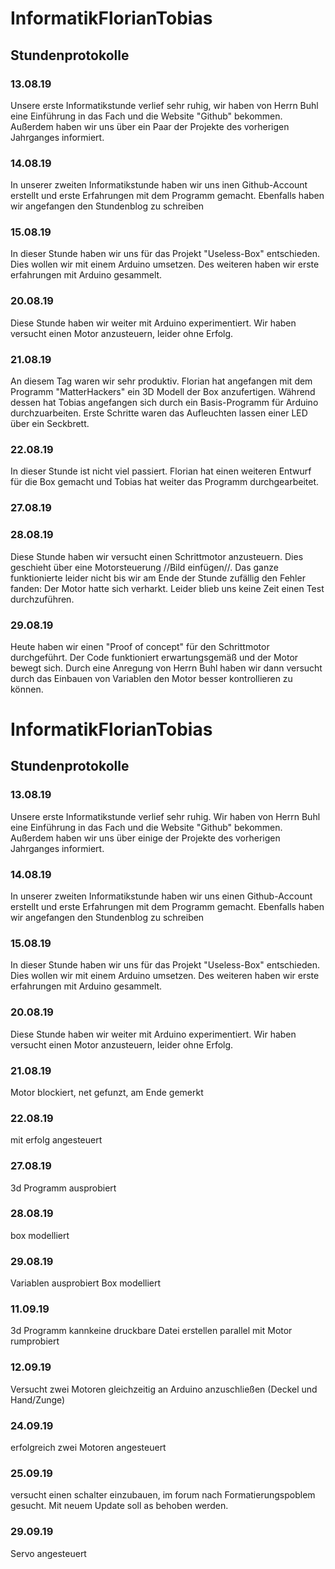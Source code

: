 # InformatikFlorianTobias

## Stundenprotokolle

### 13.08.19
Unsere erste Informatikstunde verlief sehr ruhig, wir haben von Herrn Buhl eine Einführung in das Fach und die Website "Github" bekommen. Außerdem haben wir uns über ein Paar der Projekte des vorherigen Jahrganges informiert.

### 14.08.19
In unserer zweiten Informatikstunde haben wir uns inen Github-Account erstellt und erste Erfahrungen mit dem Programm gemacht. Ebenfalls haben wir angefangen den Stundenblog zu schreiben

### 15.08.19
In dieser Stunde haben wir uns für das Projekt "Useless-Box" entschieden. Dies wollen wir mit einem Arduino umsetzen. Des weiteren haben wir erste erfahrungen mit Arduino gesammelt.

### 20.08.19
Diese Stunde haben wir weiter mit Arduino experimentiert. Wir haben versucht einen Motor anzusteuern, leider ohne Erfolg.

### 21.08.19
An diesem Tag waren wir sehr produktiv. Florian hat angefangen mit dem Programm "MatterHackers" ein 3D Modell der Box anzufertigen. Während dessen hat Tobias angefangen sich durch ein Basis-Programm für Arduino durchzuarbeiten. Erste Schritte waren das Aufleuchten lassen einer LED über ein Seckbrett.

### 22.08.19
In dieser Stunde ist nicht viel passiert. Florian hat einen weiteren Entwurf für die Box gemacht und Tobias hat weiter das Programm durchgearbeitet.

### 27.08.19


### 28.08.19
Diese Stunde haben wir versucht einen Schrittmotor anzusteuern. Dies geschieht über eine Motorsteuerung //Bild einfügen//. Das ganze funktionierte leider nicht bis wir am Ende der Stunde zufällig den Fehler fanden: Der Motor hatte sich verharkt. Leider blieb uns keine Zeit einen Test durchzuführen.

### 29.08.19
Heute haben wir einen "Proof of concept" für den Schrittmotor durchgeführt. Der Code funktioniert erwartungsgemäß und der Motor bewegt sich. Durch eine Anregung von Herrn Buhl haben wir dann versucht durch das Einbauen von Variablen den Motor besser kontrollieren zu können.






# InformatikFlorianTobias

## Stundenprotokolle

### 13.08.19
Unsere erste Informatikstunde verlief sehr ruhig. Wir haben von Herrn Buhl eine Einführung in das Fach und die Website "Github" bekommen. Außerdem haben wir uns über einige der Projekte des vorherigen Jahrganges informiert.

### 14.08.19
In unserer zweiten Informatikstunde haben wir uns einen Github-Account erstellt und erste Erfahrungen mit dem Programm gemacht. Ebenfalls haben wir angefangen den Stundenblog zu schreiben

### 15.08.19
In dieser Stunde haben wir uns für das Projekt "Useless-Box" entschieden. Dies wollen wir mit einem Arduino umsetzen. Des weiteren haben wir erste erfahrungen mit Arduino gesammelt.

### 20.08.19
Diese Stunde haben wir weiter mit Arduino experimentiert. Wir haben versucht einen Motor anzusteuern, leider ohne Erfolg.

### 21.08.19
Motor blockiert, net gefunzt, am Ende gemerkt

### 22.08.19
mit erfolg angesteuert

### 27.08.19
3d Programm ausprobiert

### 28.08.19
box modelliert

### 29.08.19
Variablen ausprobiert
Box modelliert

### 11.09.19
3d Programm kannkeine druckbare Datei erstellen
parallel mit Motor rumprobiert

### 12.09.19
Versucht zwei Motoren gleichzeitig an Arduino anzuschließen
(Deckel und Hand/Zunge)

### 24.09.19
erfolgreich zwei Motoren angesteuert

### 25.09.19 
versucht einen schalter einzubauen, im forum nach Formatierungspoblem gesucht. Mit neuem Update soll as behoben werden.
  
### 29.09.19
Servo angesteuert
